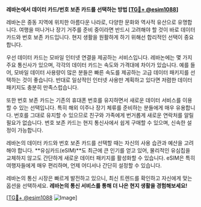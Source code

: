 **레바논에서 데이터 카드/번호 보존 카드를 선택하는 방법 [[TG💪+ @esim1088](https://t.me/s/esim1088)]**

레바논은 중동 지역에 위치한 아름다운 나라로, 다양한 문화와 역사적 유산으로 유명합니다. 여행을 떠나거나 장기 거주를 준비 중이라면 반드시 고려해야 할 것이 바로 데이터 카드와 번호 보존 카드입니다. 현지 생활을 원활하게 하기 위해선 합리적인 선택이 중요합니다.

우선 데이터 카드는 모바일 인터넷 연결을 제공하는 서비스입니다. 레바논에는 몇 가지 주요 통신사가 있으며, 각각의 데이터 카드는 속도와 가격대에 차이가 있습니다. 예를 들어, 모바일 데이터 사용량이 많은 분들은 빠른 속도를 제공하는 고급 데이터 패키지를 선택하는 것이 좋습니다. 반대로 일상적인 인터넷 사용만 계획하고 있다면 저렴한 데이터 패키지도 충분히 만족스럽습니다.

또한 번호 보존 카드는 기존의 휴대폰 번호를 유지하면서 새로운 데이터 서비스를 이용할 수 있는 선택입니다. 특히 해외 이주나 장기 체류를 준비하는 분들에게 매우 유용합니다. 번호를 그대로 유지할 수 있으므로 친구와 가족에게 번거롭게 새로운 연락처를 알릴 필요가 없습니다. 번호 보존 카드는 현지 통신사에서 쉽게 구매할 수 있으며, 신속한 설정이 가능합니다.

레바논의 데이터 카드와 번호 보존 카드를 선택할 때는 자신의 사용 습관과 예산을 고려해야 합니다. **유심카드(eSIM)**도 최근에 큰 인기를 얻고 있어, 물리적인 유심칩을 교체하지 않고도 간단하게 새로운 데이터 패키지를 활성화할 수 있습니다. eSIM은 특히 여행자들에게 매우 편리하며, 언제 어디서나 간단히 설정할 수 있습니다.

레바논의 통신 시장은 빠르게 발전하고 있으니, 최신 트렌드를 확인하고 자신에게 맞는 옵션을 선택하세요. **레바논의 통신 서비스를 통해 더 나은 현지 생활을 경험해보세요!** 

[[TG💪+ @esim1088](https://t.me/s/esim1088) ![Image](https://i.postimg.cc/Y0z9fWf4/image.png)]